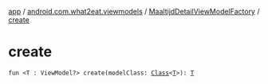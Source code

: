 [app](../../index.md) / [android.com.what2eat.viewmodels](../index.md) / [MaaltijdDetailViewModelFactory](index.md) / [create](./create.md)

# create

`fun <T : ViewModel?> create(modelClass: `[`Class`](http://docs.oracle.com/javase/6/docs/api/java/lang/Class.html)`<`[`T`](create.md#T)`>): `[`T`](create.md#T)